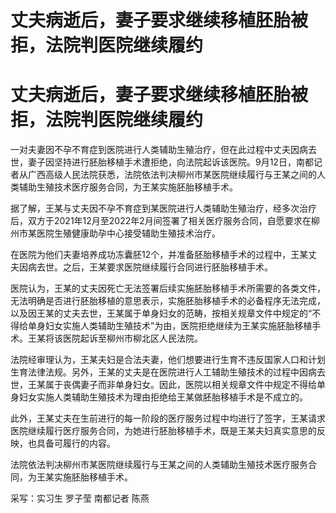 # 丈夫病逝后，妻子要求继续移植胚胎被拒，法院判医院继续履约

# 丈夫病逝后，妻子要求继续移植胚胎被拒，法院判医院继续履约

一对夫妻因不孕不育症到医院进行人类辅助生殖治疗，但在此过程中丈夫因病去世，妻子因坚持进行胚胎移植手术遭拒绝，向法院起诉该医院。9月12日，南都记者从广西高级人民法院获悉，法院依法判决柳州市某医院继续履行与王某之间的人类辅助生殖技术医疗服务合同，为王某实施胚胎移植手术。

据了解，王某与丈夫因不孕不育症到某医院进行人类辅助生殖治疗，经多次治疗后，双方于2021年12月至2022年2月间签署了相关医疗服务合同，自愿要求在柳州市某医院生殖健康助孕中心接受辅助生殖技术治疗。

在医院为他们夫妻培养成功冻囊胚12个，并准备胚胎移植手术的过程中，王某丈夫因病去世。之后，王某要求医院继续履行合同进行胚胎移植手术。

医院认为，王某的丈夫因死亡无法签署后续实施胚胎移植手术所需要的各类文件，无法明确是否进行胚胎移植的意思表示，实施胚胎移植手术的必备程序无法完成，以及因王某的丈夫去世，王某属于单身妇女的范畴，按相关规章文件中规定的“不得给单身妇女实施人类辅助生殖技术”为由，医院拒绝继续为王某实施胚胎移植手术。王某将该医院起诉至柳州市柳北区人民法院。

法院经审理认为，王某夫妇是合法夫妻，他们想要进行生育不违反国家人口和计划生育法律法规。另外，王某的丈夫是在医院进行人工辅助生殖技术的过程中因病去世，王某属于丧偶妻子而非单身妇女。因此，医院以相关规章文件中规定不得给单身妇女实施人类辅助生殖技术为理由拒绝给王某做胚胎移植手术是不成立的。

此外，王某丈夫在生前进行的每一阶段的医疗服务过程中均进行了签字，王某请求医院继续履行医疗服务合同，为她进行胚胎移植手术，既是王某夫妇真实意思的反映，也具备可履行的内容。

法院依法判决柳州市某医院继续履行与王某之间的人类辅助生殖技术医疗服务合同，为王某实施胚胎移植手术。

采写：实习生 罗子莹 南都记者 陈燕

